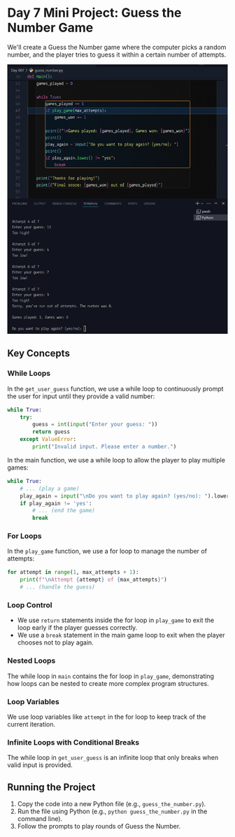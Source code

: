 # Day 7 Mini Project: Guess the Number Game

We'll create a Guess the Number game where the computer picks a random number, and the player tries to guess it within a certain number of attempts.

![Guess Number](/Day%20007/guess.png)

## Key Concepts

### While Loops

In the `get_user_guess` function, we use a while loop to continuously prompt the user for input until they provide a valid number:

```python
while True:
    try:
        guess = int(input("Enter your guess: "))
        return guess
    except ValueError:
        print("Invalid input. Please enter a number.")
```

In the main function, we use a while loop to allow the player to play multiple games:

```python
while True:
    # ... (play a game)
    play_again = input("\nDo you want to play again? (yes/no): ").lower()
    if play_again != 'yes':
        # ... (end the game)
        break
```

### For Loops

In the `play_game` function, we use a for loop to manage the number of attempts:

```python
for attempt in range(1, max_attempts + 1):
    print(f"\nAttempt {attempt} of {max_attempts}")
    # ... (handle the guess)
```

### Loop Control

- We use `return` statements inside the for loop in `play_game` to exit the loop early if the player guesses correctly.
- We use a `break` statement in the main game loop to exit when the player chooses not to play again.

### Nested Loops

The while loop in `main` contains the for loop in `play_game`, demonstrating how loops can be nested to create more complex program structures.

### Loop Variables

We use loop variables like `attempt` in the for loop to keep track of the current iteration.

### Infinite Loops with Conditional Breaks

The while loop in `get_user_guess` is an infinite loop that only breaks when valid input is provided.

## Running the Project

1. Copy the code into a new Python file (e.g., `guess_the_number.py`).
2. Run the file using Python (e.g., `python guess_the_number.py` in the command line).
3. Follow the prompts to play rounds of Guess the Number.

